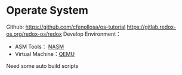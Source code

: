 # Operate System

Github: https://github.com/cfenollosa/os-tutorial
		https://gitlab.redox-os.org/redox-os/redox
Develop Environment：

- ASM Tools： [NASM](https://www.nasm.us/)
- Virtual Machine：[QEMU](https://www.qemu.org/)

Need some auto build scripts


